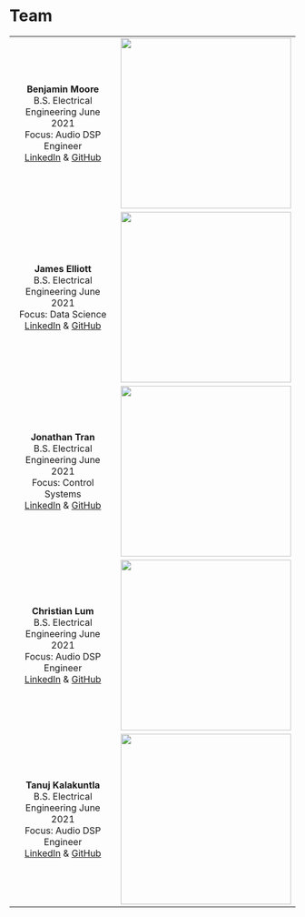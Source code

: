 # Team

| | |
|:---------------------------------------------------------:|:---------------------------------------------------:|
|**Benjamin Moore** <br/> B.S. Electrical Engineering June 2021 <br/> Focus: Audio DSP Engineer <br/> [LinkedIn](https://linkedIn.com/in/brmoore21) & [GitHub](https://github.com/mooreben34) | <img src="https://lh3.googleusercontent.com/pw/ACtC-3dTXp-MzpXd2_RxwfetyM5YyYIbZ0EOvVovJ1lwGLKbEEy5h9ZwSfNvAHe3Q4qCPU0heRzhlrrTnWFfr2SlB6JpuzRUoVFnnv1xGaxN-Rn_D2CVnaeg6CGv372WM34d-lsp8nFQXLiqhUTtmzmzDpYg=s500-no?authuser=1" height="300"> |
|**James Elliott** <br/> B.S. Electrical Engineering June 2021 <br/> Focus: Data Science <br/> [LinkedIn](https://www.linkedin.com/in/james-elliott-wti/) & [GitHub](https://github.com/james-elliott2017) | <img src="https://avatars.githubusercontent.com/u/48301689?v=4" height="300"> |
|**Jonathan Tran** <br/> B.S. Electrical Engineering June 2021 <br/> Focus: Control Systems <br/> [LinkedIn](https://www.linkedin.com/in/jonathan-tran-bbb231170/) & [GitHub](https://github.com/jkt293) | <img src = "https://lh3.googleusercontent.com/KrRH7SQ6DkCnx1psD1-lij0Hck9Onch8W8aAea97jTnYiiC1-bvxbLojwt0uSv_t9FT8JJuPENg-nfoaoT-_iC4Es0H7f0WkcujD5rm1kib6N1HgUttxlB0YUPhOZaqRSjK0vg9o8aIBKEYdtEza_bwUKKALt3ymYLqE6748JNeFXn141Jg2gBo-4wKEylJmJNiOpQPgWoqVZI1cN3FwdVAc7n6qpjMabUci-EneouuRdgIvD5PyJrhdWjDuHvILqVEPb6GzA3ycbgUkYDiUbT8XibcA9x_tddClxqcTIPFCmh-zI-WYAYFCMhtyjOWj7SeeRiQFufMh_S3-yex9RYDi0ko6W4xBH0i_dgNcJwSgF2koO_H4mAefoBZwTwf45-KpGveTskhCCy2GUG6EnIE_Qep9E32LRfdFsNpMtvGJxvGJRhI_-gI7f_mqH6NCO-M44cXAlmlftnWmsWqwgB_NegtxuPxTtbmOsMj5x1MxcJdiktWDFkx8Ckzi119puVSAqnKD7FoF43caR_BCqYkf7y1eEBWdAZK0KALYQmkMyDr1z35YoHF1pBmlNLBpaod6uYydtdWjgrCq1dFd8lNXVqoFqnu4PM_eC-3gdVvcOFZqwQxY1z7TNCLpq8izS8RkcsEutdMEbXyR4b58K5pnMaOBtkmEsc8hY09J6vl6rr5_t4CON2Zp8c04HcovzqN1lSWhnx4tqdUT-TpNRSfq=w972-h973-no?authuser=1" height="300"> |
|**Christian Lum** <br/> B.S. Electrical Engineering June 2021 <br/> Focus: Audio DSP Engineer <br/> [LinkedIn](https://www.linkedin.com/in/christian-l-a32525122/) & [GitHub](https://github.com/christianlum) |<img src="https://lh3.googleusercontent.com/pw/ACtC-3dUKcC8_Y6QIWQISovv7yqva5joephZYkEjS6545qBppVrzlpHI14vlcQqdC1M8zbBfHxYbCKmEoI04cuB--IqpQtJxSIWsmptjmmvvtQMtr8ekKkdf8Vuy4fSiLpoWTEgtCnpUkjaKugEZBjgPLgOb=s500-no?authuser=1" height="300">|
|**Tanuj Kalakuntla** <br/> B.S. Electrical Engineering June 2021 <br/> Focus: Audio DSP Engineer <br/> [LinkedIn](https://www.linkedin.com/in/tanujkalakuntla/) & [GitHub](https://github.com/tkalakuntla) | <img src="https://lh3.googleusercontent.com/pw/ACtC-3fVBFZOooPlUE3sO-q8RnLlxaL0M8Wk2-t-E9g_rQ1oIACHSsmfMhI97uQAURsQOIXI-82Grsb83OVsZltNdFaPvuxcL52aya8KvL9W--sRCkyIHD8FWW4BBTcMURWETOS5tfoyCoTqoDBSrzEwjKEA=s500-no?authuser=1" height="300"> |
